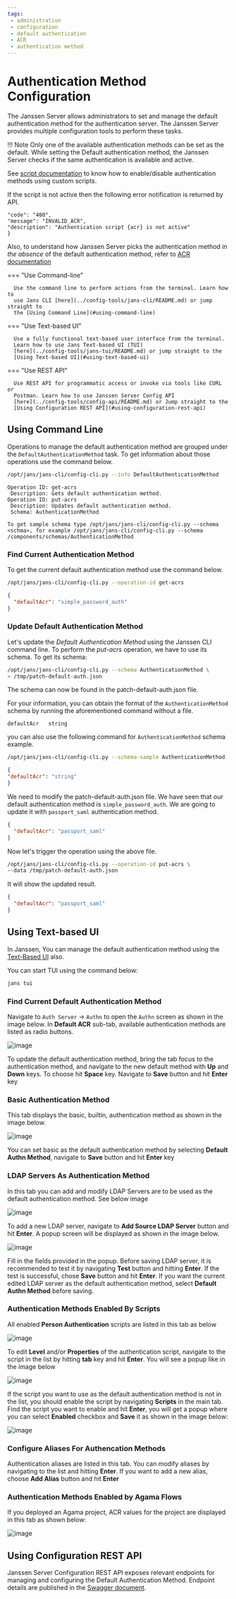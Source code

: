 ```yaml
---
tags:
 - administration
 - configuration
 - default authentication
 - ACR
 - authentication method
---
```


# Authentication Method Configuration

The Janssen Server allows administrators to set and manage the default
authentication method for the authentication server.
The Janssen Server provides multiple configuration tools to perform these tasks.

!!! Note
    Only one of the available authentication methods can be set as the default.
    While setting the Default authentication method, the Janssen Server 
    checks if the same authentication is available and active.
    
 See 
 [script documentation](../custom-scripts-config.md#update-an-existing-custom-script) 
 to know how to enable/disable authentication methods using custom scripts.


 If the script is not active then the following error notification is 
 returned by API.
 ```{
 "code": "400",
 "message": "INVALID_ACR",
 "description": "Authentication script {acr} is not active"
 }
 ```

 Also, to understand how Janssen Server picks the authentication method *in the absence* of the default authentication method, refer to 
 [ACR documentation](../../auth-server/openid-features/acrs.md#flowchart--how-the-jans-as-derives-an-acr-value-for-a-user-session)

=== "Use Command-line"

      Use the command line to perform actions from the terminal. Learn how to
      use Jans CLI [here](../config-tools/jans-cli/README.md) or jump straight to
      the [Using Command Line](#using-command-line)

=== "Use Text-based UI"

      Use a fully functional text-based user interface from the terminal.
      Learn how to use Jans Text-based UI (TUI)
      [here](../config-tools/jans-tui/README.md) or jump straight to the
      [Using Text-based UI](#using-text-based-ui)

=== "Use REST API"

      Use REST API for programmatic access or invoke via tools like CURL or 
      Postman. Learn how to use Janssen Server Config API 
      [here](../config-tools/config-api/README.md) or Jump straight to the
      [Using Configuration REST API](#using-configuration-rest-api)

##  Using Command Line

Operations to manage the default authentication method are grouped under the
`DefaultAuthenticationMethod` task. To get information about those operations
use the command below.

```bash title="Command"
/opt/jans/jans-cli/config-cli.py --info DefaultAuthenticationMethod
```
```text title="Output"
Operation ID: get-acrs
 Description: Gets default authentication method.
Operation ID: put-acrs
 Description: Updates default authentication method.
 Schema: AuthenticationMethod

To get sample schema type /opt/jans/jans-cli/config-cli.py --schema <schma>, for example /opt/jans/jans-cli/config-cli.py --schema /components/schemas/AuthenticationMethod
```

### Find Current Authentication Method

To get the current default authentication method use the command below.
```bash title="Command"
/opt/jans/jans-cli/config-cli.py --operation-id get-acrs
```
```json title="Sample Output"
{
  "defaultAcr": "simple_password_auth"
}
```

### Update Default Authentication Method

Let's update the _Default Authentication Method_ using the Janssen CLI command line.
To perform the _put-acrs_ operation, we have to use its schema.
To get its schema:

```bash title="Command"
/opt/jans/jans-cli/config-cli.py --schema AuthenticationMethod \
> /tmp/patch-default-auth.json
```
The schema can now be found in the patch-default-auth.json file.

For your information, you can obtain the format of the `AuthenticationMethod`
schema by running the aforementioned command without a file.

```text title="Schema Format"
defaultAcr   string
```
you can also use the following command for `AuthenticationMethod` schema example.

```bash title="Command"
/opt/jans/jans-cli/config-cli.py --schema-sample AuthenticationMethod
```
```json title="Schema Example"
{
"defaultAcr": "string"
}
```

We need to modify the patch-default-auth.json file.
We have seen that our default authentication method is `simple_password_auth`.
We are going to update it with `passport_saml` authentication method.

```json title="input"
{
  "defaultAcr": "passport_saml"
}

```

Now let's trigger the operation using the above file.

```bash title="Command"
/opt/jans/jans-cli/config-cli.py --operation-id put-acrs \
--data /tmp/patch-default-auth.json
```

It will show the updated result.

```json title="Sample Output"
{
  "defaultAcr": "passport_saml"
}

```

##  Using Text-based UI

In Janssen, You can manage the default authentication method using
the [Text-Based UI](../config-tools/jans-tui/README.md) also.

You can start TUI using the command below:

```bash title="Command"
jans tui
```

### Find Current Default Authentication Method

Navigate to `Auth Server` -> `Authn` to open the `Authn` screen as shown
in the image below. In **Default ACR** sub-tab, available authentication 
methods are listed
as radio buttons.

![image](../../../assets/tui-authn-dafault-acr.png)

To update the default authentication method, bring the tab focus to the 
authentication method,
and navigate to the new default method with **Up** and **Down** keys. 
To choose hit **Space** key.
Navigate to **Save** button and hit **Enter** key


### Basic Authentication Method

This tab displays the basic, builtin, authentication method as shown in the image below.

![image](../../../assets/tui-authn-basic.png)

You can set basic as the default authentication method by selecting 
**Default Authn Method**,
navigate to **Save** button and hit **Enter** key

### LDAP Servers As Authentication Method

In this tab you can add and modify LDAP Servers are to be used as the
default authentication method. See below image

![image](../../../assets/tui-authn-ldap-servers.png)

To add a new LDAP server, navigate to **Add Source LDAP Server** button and 
hit **Enter**. A popup screen will
be displayed as shown in the image below.

![image](../../../assets/tui-authn-ldap-servers-add.png)

Fill in the fields provided in the popup. Before saving LDAP server, it is 
recommended to test it by navigating 
**Test** button and hitting **Enter**. If the test is successful, chose 
**Save** button and hit **Enter**. If you want the current edited LDAP server 
as the default authentication method, select **Default Authn Method** before 
saving.

### Authentication Methods Enabled By Scripts

All enabled **Person Authentication** scripts are listed in this tab as below

![image](../../../assets/tui-authn-scripts.png)

To edit **Level** and/or **Properties** of the authentication script, 
navigate to the script in the list by hitting **tab** key
and hit **Enter**. You will see a popup like in the image below

![image](../../../assets/tui-authn-scripts-edit.png)

If the script you want to use as the default authentication method is not in 
the list, you should enable the script by
navigating **Scripts** in the main tab. Find the script you want to 
enable and hit **Enter**, you will get a popup where
you can select **Enabled** checkbox and **Save** it as shown in the image below:

![image](../../../assets/tui-authn-scripts-enable.png)

### Configure Aliases For Authencation Methods

Authentication aliases are listed in this tab. You can modify aliases by navigating to the list and hitting **Enter**.
If you want to add a new alias, choose **Add Alias** button and hit **Enter**

### Authentication Methods Enabled by Agama Flows

If you deployed an Agama project, ACR values for the project are displayed in this tab as shown below:

![image](../../../assets/tui-authn-agama.png)


## Using Configuration REST API

Janssen Server Configuration REST API exposes relevant endpoints for managing
and configuring the Default Authentication Method. Endpoint details are published
in the [Swagger document](./../../reference/openapi.md).


